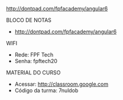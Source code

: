 http://dontpad.com/fpfacademy/angular6

BLOCO DE NOTAS
- http://dontpad.com/fpfacademy/angular6

WIFI
- Rede: FPF Tech
- Senha: fpftech20

MATERIAL DO CURSO
- Acessar: http://classroom.google.com
- Código da turma: 7nuldob
